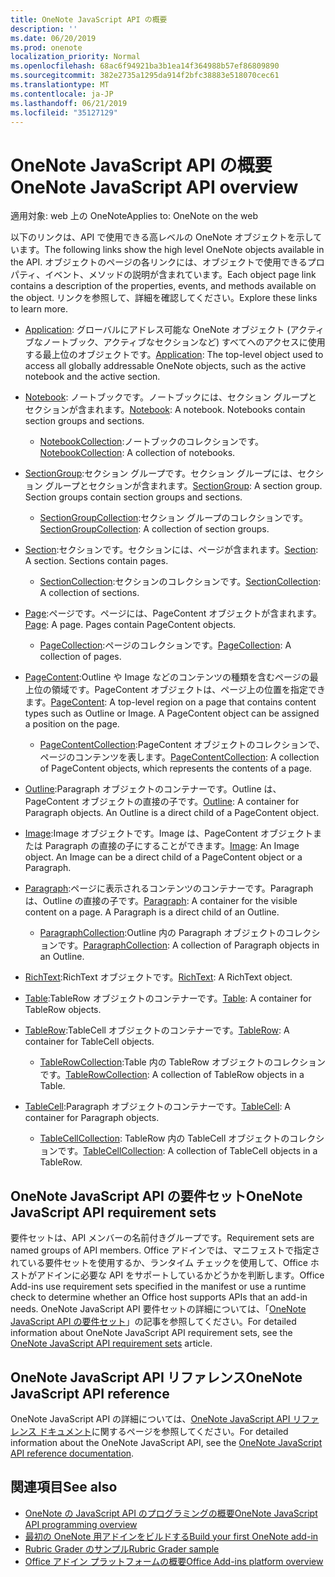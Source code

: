 ```yaml
---
title: OneNote JavaScript API の概要
description: ''
ms.date: 06/20/2019
ms.prod: onenote
localization_priority: Normal
ms.openlocfilehash: 68ac6f94921ba3b1ea14f364988b57ef86809890
ms.sourcegitcommit: 382e2735a1295da914f2bfc38883e518070cec61
ms.translationtype: MT
ms.contentlocale: ja-JP
ms.lasthandoff: 06/21/2019
ms.locfileid: "35127129"
---
```

# <a name="onenote-javascript-api-overview"></a><span data-ttu-id="0a200-102">OneNote JavaScript API の概要</span><span class="sxs-lookup"><span data-stu-id="0a200-102">OneNote JavaScript API overview</span></span>

<span data-ttu-id="0a200-103">適用対象: web 上の OneNote</span><span class="sxs-lookup"><span data-stu-id="0a200-103">Applies to: OneNote on the web</span></span>

<span data-ttu-id="0a200-104">以下のリンクは、API で使用できる高レベルの OneNote オブジェクトを示しています。</span><span class="sxs-lookup"><span data-stu-id="0a200-104">The following links show the high level OneNote objects available in the API.</span></span> <span data-ttu-id="0a200-105">オブジェクトのページの各リンクには、オブジェクトで使用できるプロパティ、イベント、メソッドの説明が含まれています。</span><span class="sxs-lookup"><span data-stu-id="0a200-105">Each object page link contains a description of the properties, events, and methods available on the object.</span></span> <span data-ttu-id="0a200-106">リンクを参照して、詳細を確認してください。</span><span class="sxs-lookup"><span data-stu-id="0a200-106">Explore these links to learn more.</span></span> 
    
- <span data-ttu-id="0a200-107">[Application](/javascript/api/onenote/onenote.application): グローバルにアドレス可能な OneNote オブジェクト (アクティブなノートブック、アクティブなセクションなど) すべてへのアクセスに使用する最上位のオブジェクトです。</span><span class="sxs-lookup"><span data-stu-id="0a200-107">[Application](/javascript/api/onenote/onenote.application): The top-level object used to access all globally addressable OneNote objects, such as the active notebook and the active section.</span></span>

- <span data-ttu-id="0a200-p102">[Notebook](/javascript/api/onenote/onenote.notebook): ノートブックです。ノートブックには、セクション グループとセクションが含まれます。</span><span class="sxs-lookup"><span data-stu-id="0a200-p102">[Notebook](/javascript/api/onenote/onenote.notebook): A notebook. Notebooks contain section groups and sections.</span></span>
    - <span data-ttu-id="0a200-110">[NotebookCollection](/javascript/api/onenote/onenote.notebookcollection):ノートブックのコレクションです。</span><span class="sxs-lookup"><span data-stu-id="0a200-110">[NotebookCollection](/javascript/api/onenote/onenote.notebookcollection): A collection of notebooks.</span></span>

- <span data-ttu-id="0a200-p103">[SectionGroup](/javascript/api/onenote/onenote.sectiongroup):セクション グループです。セクション グループには、セクション グループとセクションが含まれます。</span><span class="sxs-lookup"><span data-stu-id="0a200-p103">[SectionGroup](/javascript/api/onenote/onenote.sectiongroup): A section group. Section groups contain section groups and sections.</span></span>
    - <span data-ttu-id="0a200-113">[SectionGroupCollection](/javascript/api/onenote/onenote.sectiongroupcollection):セクション グループのコレクションです。</span><span class="sxs-lookup"><span data-stu-id="0a200-113">[SectionGroupCollection](/javascript/api/onenote/onenote.sectiongroupcollection): A collection of section groups.</span></span>

- <span data-ttu-id="0a200-p104">[Section](/javascript/api/onenote/onenote.section):セクションです。セクションには、ページが含まれます。</span><span class="sxs-lookup"><span data-stu-id="0a200-p104">[Section](/javascript/api/onenote/onenote.section): A section. Sections contain pages.</span></span>
    - <span data-ttu-id="0a200-116">[SectionCollection](/javascript/api/onenote/onenote.sectioncollection):セクションのコレクションです。</span><span class="sxs-lookup"><span data-stu-id="0a200-116">[SectionCollection](/javascript/api/onenote/onenote.sectioncollection): A collection of sections.</span></span>

- <span data-ttu-id="0a200-p105">[Page](/javascript/api/onenote/onenote.page):ページです。ページには、PageContent オブジェクトが含まれます。</span><span class="sxs-lookup"><span data-stu-id="0a200-p105">[Page](/javascript/api/onenote/onenote.page): A page. Pages contain PageContent objects.</span></span>
    - <span data-ttu-id="0a200-119">[PageCollection](/javascript/api/onenote/onenote.pagecollection):ページのコレクションです。</span><span class="sxs-lookup"><span data-stu-id="0a200-119">[PageCollection](/javascript/api/onenote/onenote.pagecollection): A collection of pages.</span></span>

- <span data-ttu-id="0a200-p106">[PageContent](/javascript/api/onenote/onenote.pagecontent):Outline や Image などのコンテンツの種類を含むページの最上位の領域です。PageContent オブジェクトは、ページ上の位置を指定できます。</span><span class="sxs-lookup"><span data-stu-id="0a200-p106">[PageContent](/javascript/api/onenote/onenote.pagecontent): A top-level region on a page that contains content types such as Outline or Image. A PageContent object can be assigned a position on the page.</span></span>
    - <span data-ttu-id="0a200-122">[PageContentCollection](/javascript/api/onenote/onenote.pagecontentcollection):PageContent オブジェクトのコレクションで、ページのコンテンツを表します。</span><span class="sxs-lookup"><span data-stu-id="0a200-122">[PageContentCollection](/javascript/api/onenote/onenote.pagecontentcollection): A collection of PageContent objects, which represents the contents of a page.</span></span>

- <span data-ttu-id="0a200-p107">[Outline](/javascript/api/onenote/onenote.outline):Paragraph オブジェクトのコンテナーです。Outline は、PageContent オブジェクトの直接の子です。</span><span class="sxs-lookup"><span data-stu-id="0a200-p107">[Outline](/javascript/api/onenote/onenote.outline): A container for Paragraph objects. An Outline is a direct child of a PageContent object.</span></span>

- <span data-ttu-id="0a200-p108">[Image](/javascript/api/onenote/onenote.image):Image オブジェクトです。Image は、PageContent オブジェクトまたは Paragraph の直接の子にすることができます。</span><span class="sxs-lookup"><span data-stu-id="0a200-p108">[Image](/javascript/api/onenote/onenote.image): An Image object. An Image can be a direct child of a PageContent object or a Paragraph.</span></span>

- <span data-ttu-id="0a200-p109">[Paragraph](/javascript/api/onenote/onenote.paragraph):ページに表示されるコンテンツのコンテナーです。Paragraph は、Outline の直接の子です。</span><span class="sxs-lookup"><span data-stu-id="0a200-p109">[Paragraph](/javascript/api/onenote/onenote.paragraph): A container for the visible content on a page. A Paragraph is a direct child of an Outline.</span></span>
    - <span data-ttu-id="0a200-129">[ParagraphCollection](/javascript/api/onenote/onenote.paragraphcollection):Outline 内の Paragraph オブジェクトのコレクションです。</span><span class="sxs-lookup"><span data-stu-id="0a200-129">[ParagraphCollection](/javascript/api/onenote/onenote.paragraphcollection): A collection of Paragraph objects in an Outline.</span></span>

- <span data-ttu-id="0a200-130">[RichText](/javascript/api/onenote/onenote.richtext):RichText オブジェクトです。</span><span class="sxs-lookup"><span data-stu-id="0a200-130">[RichText](/javascript/api/onenote/onenote.richtext): A RichText object.</span></span>

- <span data-ttu-id="0a200-131">[Table](/javascript/api/onenote/onenote.table):TableRow オブジェクトのコンテナーです。</span><span class="sxs-lookup"><span data-stu-id="0a200-131">[Table](/javascript/api/onenote/onenote.table): A container for TableRow objects.</span></span>

- <span data-ttu-id="0a200-132">[TableRow](/javascript/api/onenote/onenote.tablerow):TableCell オブジェクトのコンテナーです。</span><span class="sxs-lookup"><span data-stu-id="0a200-132">[TableRow](/javascript/api/onenote/onenote.tablerow): A container for TableCell objects.</span></span>
    - <span data-ttu-id="0a200-133">[TableRowCollection](/javascript/api/onenote/onenote.tablerowcollection):Table 内の TableRow オブジェクトのコレクションです。</span><span class="sxs-lookup"><span data-stu-id="0a200-133">[TableRowCollection](/javascript/api/onenote/onenote.tablerowcollection): A collection of TableRow objects in a Table.</span></span>
 
- <span data-ttu-id="0a200-134">[TableCell](/javascript/api/onenote/onenote.tablecell):Paragraph オブジェクトのコンテナーです。</span><span class="sxs-lookup"><span data-stu-id="0a200-134">[TableCell](/javascript/api/onenote/onenote.tablecell): A container for Paragraph objects.</span></span>
    - <span data-ttu-id="0a200-135">[TableCellCollection](/javascript/api/onenote/onenote.tablecellcollection): TableRow 内の TableCell オブジェクトのコレクションです。</span><span class="sxs-lookup"><span data-stu-id="0a200-135">[TableCellCollection](/javascript/api/onenote/onenote.tablecellcollection): A collection of TableCell objects in a TableRow.</span></span>

## <a name="onenote-javascript-api-requirement-sets"></a><span data-ttu-id="0a200-136">OneNote JavaScript API の要件セット</span><span class="sxs-lookup"><span data-stu-id="0a200-136">OneNote JavaScript API requirement sets</span></span>

<span data-ttu-id="0a200-137">要件セットは、API メンバーの名前付きグループです。</span><span class="sxs-lookup"><span data-stu-id="0a200-137">Requirement sets are named groups of API members.</span></span> <span data-ttu-id="0a200-138">Office アドインでは、マニフェストで指定されている要件セットを使用するか、ランタイム チェックを使用して、Office ホストがアドインに必要な API をサポートしているかどうかを判断します。</span><span class="sxs-lookup"><span data-stu-id="0a200-138">Office Add-ins use requirement sets specified in the manifest or use a runtime check to determine whether an Office host supports APIs that an add-in needs.</span></span> <span data-ttu-id="0a200-139">OneNote JavaScript API 要件セットの詳細については、「[OneNote JavaScript API の要件セット](../requirement-sets/onenote-api-requirement-sets.md)」の記事を参照してください。</span><span class="sxs-lookup"><span data-stu-id="0a200-139">For detailed information about OneNote JavaScript API requirement sets, see the [OneNote JavaScript API requirement sets](../requirement-sets/onenote-api-requirement-sets.md) article.</span></span>

## <a name="onenote-javascript-api-reference"></a><span data-ttu-id="0a200-140">OneNote JavaScript API リファレンス</span><span class="sxs-lookup"><span data-stu-id="0a200-140">OneNote JavaScript API reference</span></span>

<span data-ttu-id="0a200-141">OneNote JavaScript API の詳細については、[OneNote JavaScript API リファレンス ドキュメント](/javascript/api/onenote)に関するページを参照してください。</span><span class="sxs-lookup"><span data-stu-id="0a200-141">For detailed information about the OneNote JavaScript API, see the [OneNote JavaScript API reference documentation](/javascript/api/onenote).</span></span>

## <a name="see-also"></a><span data-ttu-id="0a200-142">関連項目</span><span class="sxs-lookup"><span data-stu-id="0a200-142">See also</span></span>

- [<span data-ttu-id="0a200-143">OneNote の JavaScript API のプログラミングの概要</span><span class="sxs-lookup"><span data-stu-id="0a200-143">OneNote JavaScript API programming overview</span></span>](/office/dev/add-ins/onenote/onenote-add-ins-programming-overview)
- [<span data-ttu-id="0a200-144">最初の OneNote 用アドインをビルドする</span><span class="sxs-lookup"><span data-stu-id="0a200-144">Build your first OneNote add-in</span></span>](../../quickstarts/onenote-quickstart.md)
- [<span data-ttu-id="0a200-145">Rubric Grader のサンプル</span><span class="sxs-lookup"><span data-stu-id="0a200-145">Rubric Grader sample</span></span>](https://github.com/OfficeDev/OneNote-Add-in-Rubric-Grader)
- [<span data-ttu-id="0a200-146">Office アドイン プラットフォームの概要</span><span class="sxs-lookup"><span data-stu-id="0a200-146">Office Add-ins platform overview</span></span>](/office/dev/add-ins/overview/office-add-ins)
